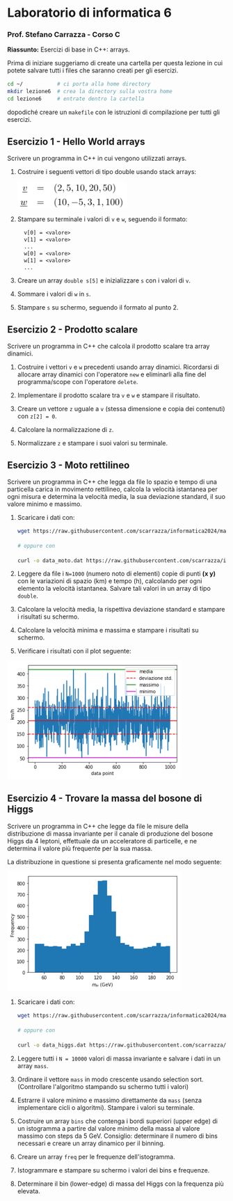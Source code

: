 # Laboratorio di informatica 6
### Prof. Stefano Carrazza - Corso C

**Riassunto:** Esercizi di base in C++: arrays.

Prima di iniziare suggeriamo di create una cartella per questa lezione in cui potete salvare tutti i files che saranno creati per gli esercizi.
```bash
cd ~/           # ci porta alla home directory
mkdir lezione6  # crea la directory sulla vostra home
cd lezione6     # entrate dentro la cartella
```
dopodiché creare un `makefile` con le istruzioni di compilazione per tutti gli esercizi.

## Esercizio 1 - Hello World arrays

Scrivere un programma in C++ in cui vengono utilizzati arrays.

1. Costruire i seguenti vettori di tipo double usando stack arrays:

    <img src="images/ex1.png" width="250">

2. Stampare su terminale i valori di `v` e `w`, seguendo il formato:
    ```
      v[0] = <valore>
      v[1] = <valore>
      ...
      w[0] = <valore>
      w[1] = <valore>
      ...
    ```

3. Creare un array `double s[5]` e inizializzare `s` con i valori di `v`.

4. Sommare i valori di `w` in `s`.

5. Stampare `s` su schermo, seguendo il formato al punto 2.

## Esercizio 2 - Prodotto scalare

Scrivere un programma in C++ che calcola il prodotto scalare tra array dinamici.

1. Costruire i vettori `v` e `w` precedenti usando array dinamici. Ricordarsi di allocare array dinamici con l'operatore `new` e eliminarli alla fine del programma/scope con l'operatore `delete`.

2. Implementare il prodotto scalare tra `v` e `w` e stampare il risultato.

3. Creare un vettore `z` uguale a `v` (stessa dimensione e copia dei contenuti) con `z[2] = 0`.

4. Calcolare la normalizzazione di `z`.

5. Normalizzare `z` e stampare i suoi valori su terminale.


## Esercizio 3 - Moto rettilineo

Scrivere un programma in C++ che legga da file lo spazio e tempo di una particella carica in movimento rettilineo, calcola la velocità istantanea per ogni misura e determina la velocità media, la sua deviazione standard, il suo valore minimo e massimo.

1. Scaricare i dati con:
    ```bash
    wget https://raw.githubusercontent.com/scarrazza/informatica2024/master/Lezione_6/data_moto.dat

    # oppure con

    curl -o data_moto.dat https://raw.githubusercontent.com/scarrazza/informatica2024/master/Lezione_6/data_moto.dat
    ```

2. Leggere da file i `N=1000` (numero noto di elementi) copie di punti **(x y)** con le variazioni di spazio (km) e tempo (h), calcolando per ogni elemento la velocità istantanea. Salvare tali valori in un array di tipo `double`.

3. Calcolare la velocità media, la rispettiva deviazione standard e stampare i risultati su schermo.

4. Calcolare la velocità minima e massima e stampare i risultati su schermo.

5. Verificare i risultati con il plot seguente:

<img src="images/moto.png" width="400">


## Esercizio 4 - Trovare la massa del bosone di Higgs

Scrivere un programma in C++ che legge da file le misure della distribuzione di massa invariante per il canale di produzione del bosone Higgs da 4 leptoni, effettuale da un acceleratore di particelle, e ne determina il valore più frequente per la sua massa.

La distribuzione in questione si presenta graficamente nel modo seguente:

<img src="images/higgs.png" width="400">

1. Scaricare i dati con:
    ```bash
    wget https://raw.githubusercontent.com/scarrazza/informatica2024/master/Lezione_6/data_higgs.dat

    # oppure con

    curl -o data_higgs.dat https://raw.githubusercontent.com/scarrazza/informatica2024/master/Lezione_6/data_higgs.dat
    ```

2. Leggere tutti i `N = 10000` valori di massa invariante e salvare i dati in un array `mass`.

3. Ordinare il vettore `mass` in modo crescente usando selection sort. (Controllare l'algoritmo stampando su schermo tutti i valori)

4. Estrarre il valore minimo e massimo direttamente da `mass` (senza implementare cicli o algoritmi). Stampare i valori su terminale.

5. Costruire un array `bins` che contenga i bordi superiori (upper edge) di un istogramma a partire dal valore minimo della massa al valore massimo con steps da 5 GeV. Consiglio: determinare il numero di bins necessari e creare un array dinamico per il binning.

6. Creare un array `freq` per le frequenze dell'istogramma.

7. Istogrammare e stampare su schermo i valori dei bins e frequenze.

8. Determinare il bin (lower-edge) di massa del Higgs con la frequenza più elevata.
